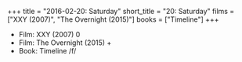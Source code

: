 +++
title = "2016-02-20: Saturday"
short_title = "20: Saturday"
films = ["XXY (2007)", "The Overnight (2015)"]
books = ["Timeline"]
+++


* Film: XXY (2007) 0
* Film: The Overnight (2015) +
* Book: Timeline /f/
